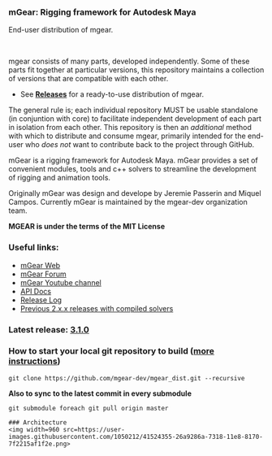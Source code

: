 ### mGear: Rigging framework for Autodesk Maya

End-user distribution of mgear.

<br>

mgear consists of many parts, developed independently. Some of these parts fit together at particular versions, this repository maintains a collection of versions that are compatible with each other.

- See [**Releases**](https://github.com/mgear-dev/mgear_dist/releases) for a ready-to-use distribution of mgear.

The general rule is; each individual repository MUST be usable standalone (in conjuntion with core) to facilitate independent development of each part in isolation from each other. This repository is then an *additional* method with which to distribute and consume mgear, primarily intended for the end-user who *does not* want to contribute back to the project through GitHub.
<br>

mGear is a rigging framework for Autodesk Maya. mGear provides a set of convenient modules, tools and c++ solvers to streamline the development of rigging and animation tools.

Originally mGear was design and develope by Jeremie Passerin and Miquel Campos. Currently  mGear is maintained by the mgear-dev organization team.

**MGEAR is under the terms of the MIT License**

### Useful links:

- [mGear Web](http://www.mgear-framework.com/)
- [mGear Forum](http://forum.mgear-framework.com/)
- [mGear Youtube channel](https://www.youtube.com/c/mgearriggingframework)
- [API Docs](http://www.mgear-framework.com/mgear/)
- [Release Log](http://www.mgear-framework.com/mgear/releaseLog.html)
- [Previous 2.x.x releases with compiled solvers](https://github.com/mgear-dev/mgear/releases)

### Latest release: [3.1.0](https://github.com/mgear-dev/mgear_dist/releases)


### How to start your local git repository to build ([more instructions](https://github.com/mgear-dev/mgear_dist/blob/master/BUILD.md))

```
git clone https://github.com/mgear-dev/mgear_dist.git --recursive
```

**Also to sync to the latest commit in every submodule**

```
git submodule foreach git pull origin master

### Architecture
<img width=960 src=https://user-images.githubusercontent.com/1050212/41524355-26a9286a-7318-11e8-8170-7f2215af1f2e.png>
